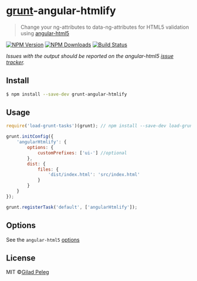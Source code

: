 # [grunt](https://github.com/gruntjs/grunt)-angular-htmlify

> Change your ng-attributes to data-ng-attributes for HTML5 validation using [angular-html5](https://github.com/pgilad/angular-html5)

[![NPM Version](http://img.shields.io/npm/v/grunt-angular-htmlify.svg?style=flat)](https://npmjs.org/package/grunt-angular-htmlify)
[![NPM Downloads](http://img.shields.io/npm/dm/grunt-angular-htmlify.svg?style=flat)](https://npmjs.org/package/grunt-angular-htmlify)
[![Build Status](http://img.shields.io/travis/pgilad/grunt-angular-htmlify.svg?style=flat)](https://travis-ci.org/pgilad/grunt-angular-htmlify)

*Issues with the output should be reported on the angular-html5 [issue tracker](https://github.com/pgilad/angular-html5/issues).*

## Install

```sh
$ npm install --save-dev grunt-angular-htmlify
```

## Usage

```js
require('load-grunt-tasks')(grunt); // npm install --save-dev load-grunt-tasks

grunt.initConfig({
    'angularHtmlify': {
        options: {
            customPrefixes: ['ui-'] //optional
        },
        dist: {
            files: {
                'dist/index.html': 'src/index.html'
            }
        }
    }
});

grunt.registerTask('default', ['angularHtmlify']);
```

## Options

See the `angular-html5` [options](https://github.com/pgilad/angular-html5#api)

## License

MIT ©[Gilad Peleg](http://giladpeleg.com)
